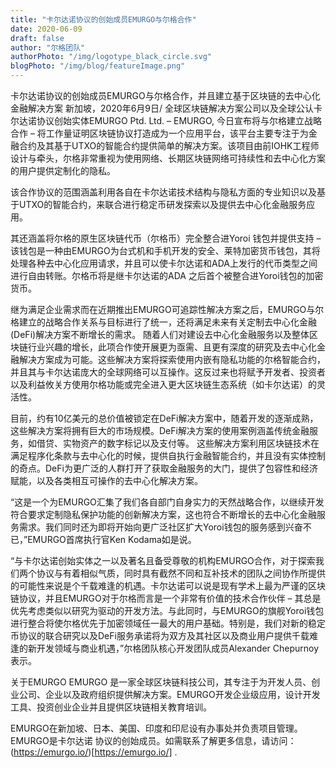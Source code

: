 ```yaml
---
title: "卡尔达诺协议的创始成员EMURGO与尔格合作"
date: 2020-06-09
draft: false
author: "尔格团队"
authorPhoto: "/img/logotype_black_circle.svg"
blogPhoto: "/img/blog/featureImage.png"
---
```


卡尔达诺协议的创始成员EMURGO与尔格合作，并且建立基于区块链的去中心化金融解决方案 新加坡，2020年6月9日/ 全球区块链解决方案公司以及全球公认卡尔达诺协议创始实体EMURGO Ptd. Ltd. – EMURGO, 今日宣布将与尔格建立战略合作 – 将工作量证明区块链协议打造成为一个应用平台，该平台主要专注于为金融合约及其基于UTXO的智能合约提供简单的解决方案。该项目由前IOHK工程师设计与牵头，尔格非常重视为使用网络、长期区块链网络可持续性和去中心化方案的用户提供定制化的隐私。

该合作协议的范围涵盖利用各自在卡尔达诺技术结构与隐私方面的专业知识以及基于UTXO的智能合约，来联合进行稳定币研发探索以及提供去中心化金融服务应用。

其还涵盖将尔格的原生区块链代币（尔格币）完全整合进Yoroi 钱包并提供支持 – 该钱包是一种由EMURGO为台式机和手机开发的安全、莱特加密货币钱包，其将处理各种去中心化应用请求，并且可以使卡尔达诺和ADA上发行的代币类型之间进行自由转账。尔格币将是继卡尔达诺的ADA 之后首个被整合进Yoroi钱包的加密货币。

继为满足企业需求而在近期推出EMURGO可追踪性解决方案之后，EMURGO与尔格建立的战略合作关系与目标进行了统一，还将满足未来有关定制去中心化金融(DeFi)解决方案不断增长的需求。
随着人们对建设去中心化金融服务以及整体区块链行业兴趣的增长，此项合作使开展更为亟需、且更有深度的研究及去中心化金融解决方案成为可能。这些解决方案将探索使用内嵌有隐私功能的尔格智能合约，并且其与卡尔达诺庞大的全球网络可以互操作。这反过来也将赋予开发者、投资者以及利益攸关方使用尔格功能或完全进入更大区块链生态系统（如卡尔达诺）的灵活性。

目前，约有10亿美元的总价值被锁定在DeFi解决方案中，随着开发的逐渐成熟，这些解决方案将拥有巨大的市场规模。DeFi解决方案的使用案例涵盖传统金融服务，如借贷、实物资产的数字标记以及支付等。
这些解决方案利用区块链技术在满足程序化条款与去中心化的时候，提供自执行金融智能合约，并且没有实体控制的奇点。DeFi为更广泛的人群打开了获取金融服务的大门，提供了包容性和经济赋能，以及各类相互可操作的去中心化解决方案。

“这是一个为EMURGO汇集了我们各自部门自身实力的天然战略合作，以继续开发符合要求定制隐私保护功能的创新解决方案，这也符合不断增长的去中心化金融服务需求。我们同时还为即将开始向更广泛社区扩大Yoroi钱包的服务感到兴奋不已，”EMURGO首席执行官Ken Kodama如是说。

“与卡尔达诺创始实体之一以及著名且备受尊敬的机构EMURGO合作，对于探索我们两个协议与有着相似气质，同时具有截然不同和互补技术的团队之间协作所提供的可能性来说是个千载难逢的机遇。卡尔达诺可以说是现有学术上最为严谨的区块链协议，并且EMURGO对于尔格而言是一个非常有价值的技术合作伙伴 – 其总是优先考虑类似以研究为驱动的开发方法。与此同时，与EMURGO的旗舰Yoroi钱包进行整合将使尔格优先于加密领域任一最大的用户基础。特别是，我们对新的稳定币协议的联合研究以及DeFi服务承诺将为双方及其社区以及商业用户提供千载难逢的新开发领域与商业机遇，”尔格团队核心开发团队成员Alexander Chepurnoy表示。

关于EMURGO
EMURGO 是一家全球区块链科技公司，其专注于为开发人员、创业公司、企业以及政府组织提供解决方案。EMURGO开发企业级应用，设计开发工具、投资创业企业并且提供区块链相关教育培训。

EMURGO在新加坡、日本、美国、印度和印尼设有办事处并负责项目管理。EMURGO是卡尔达诺 协议的创始成员。如需联系了解更多信息，请访问：(https://emurgo.io/)[https://emurgo.io/] .
